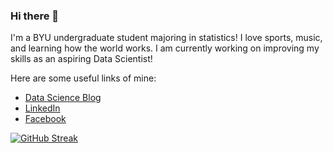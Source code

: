 ### Hi there 👋

I'm a BYU undergraduate student majoring in statistics! I love sports, music, and learning how the world works. I am currently working on improving my skills as an aspiring Data Scientist!

Here are some useful links of mine:
* [Data Science Blog](https://talmage-hilton.github.io/Stat-386-Blog/)
* [LinkedIn](https://www.linkedin.com/in/talmage-hilton-b74382279/)
* [Facebook](https://www.facebook.com/talmage.hilton)

[![GitHub Streak](https://github-readme-streak-stats.herokuapp.com?user=Talmage-Hilton&theme=transparent)](https://git.io/streak-stats)

<!--
**Talmage-Hilton/Talmage-Hilton** is a ✨ _special_ ✨ repository because its `README.md` (this file) appears on your GitHub profile.

Here are some ideas to get you started:

- 🔭 I’m currently working on ...
- 🌱 I’m currently learning ...
- 👯 I’m looking to collaborate on ...
- 🤔 I’m looking for help with ...
- 💬 Ask me about ...
- 📫 How to reach me: ...
- 😄 Pronouns: ...
- ⚡ Fun fact: ...
-->
